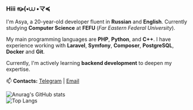 ### Hiii ฅ≽(•⩊ •マ≼  

I'm Asya, a 20-year-old developer fluent in **Russian** and **English**. Currently studying **Computer Science** at **FEFU** (*Far Eastern Federal University*).  

My main programming languages are **PHP**, **Python**, and **C++**. I have experience working with **Laravel**, **Symfony**, **Composer**, **PostgreSQL**, **Docker**  and **Git**.  

Currently, I'm actively learning **backend development** to deepen my expertise.  

📫 **Contacts:** [Telegram](https://t.me/purrya) | [Email](mailto:purpurpurrya@gmail.com)  

![Anurag's GitHub stats](https://github-readme-stats-git-masterrstaa-rickstaa.vercel.app/api?username=purpurrya&count_private=true&show_icons=true&theme=transparent&hide_border=true&hide_rank=true)  
![Top Langs](https://github-readme-stats-git-masterrstaa-rickstaa.vercel.app/api/top-langs/?username=purpurrya&layout=compact&theme=transparent&hide_border=true&langs_count=10)  

